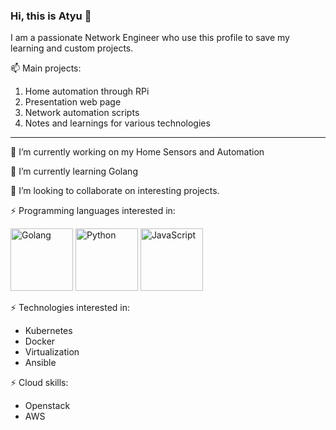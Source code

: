 ### Hi, this is Atyu 👋

I am a passionate Network Engineer who use this profile to save my learning and custom projects.

📫 Main projects:
1. Home automation through RPi
2. Presentation web page
3. Network automation scripts
4. Notes and learnings for various technologies
-------------------------------------------------------------------------------------------

🔭 I’m currently working on my Home Sensors and Automation

🌱 I’m currently learning Golang

👯 I’m looking to collaborate on interesting projects.


⚡ Programming languages interested in: 


<img src="https://golang.org/lib/godoc/images/go-logo-blue.svg" alt="Golang" width="100"/>
<img src="https://www.python.org/static/img/python-logo.png" alt="Python" width="100"/>
<img src="https://upload.wikimedia.org/wikipedia/commons/thumb/9/99/Unofficial_JavaScript_logo_2.svg/512px-Unofficial_JavaScript_logo_2.svg.png" alt="JavaScript" width="100"/>


⚡ Technologies interested in: 
  - Kubernetes
  - Docker
  - Virtualization
  - Ansible
  
⚡ Cloud skills:
  - Openstack
  - AWS
